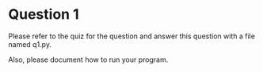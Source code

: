 # Question 1

Please refer to the quiz for the question and answer this question with a file named q1.py.

Also, please document how to run your program.
